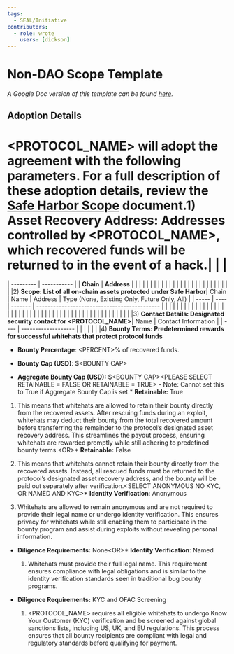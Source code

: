 ```yaml
---
tags:
  - SEAL/Initiative
contributors:
  - role: wrote
    users: [dickson]
---
```


# Non-DAO Scope Template

*A Google Doc version of this template can be found [here](https://docs.google.com/document/d/1kcgeq2GmmuSHyMzbl0mlgRhMHag-av4B4TdLZFqdoSE/edit?tab=t.0#heading=h.3zg7p0uu82jx).*

## **Adoption Details**

# \<PROTOCOL\_NAME> will adopt the agreement with the following parameters. For a full description of these adoption details, review the [Safe Harbor Scope](./scope-terms.md) document.1) **Asset Recovery Address: Addresses controlled by \<PROTOCOL\_NAME>, which recovered funds will be returned to in the event of a hack.**|           |             |
| --------- | ----------- |
| **Chain** | **Address** |
|           |             |
|           |             |
|           |             |
|           |             |
|           |             |
|           |             |
|           |             |
|           |             |
|           |             |2) **Scope: List of all on-chain assets protected under Safe Harbor**| Chain | Name | Address | Type (None, Existing Only, Future Only, All) |
| ----- | ---- | ------- | -------------------------------------------- |
|       |      |         |                                              |
|       |      |         |                                              |
|       |      |         |                                              |
|       |      |         |                                              |
|       |      |         |                                              |
|       |      |         |                                              |
|       |      |         |                                              |
|       |      |         |                                              |
|       |      |         |                                              |
|       |      |         |                                              |3) **Contact Details: Designated security contact for \<PROTOCOL\_NAME>**| Name | Contact Information |
| ---- | ------------------- |
|      |                     |
|      |                     |4) **Bounty Terms: Predetermined rewards for successful whitehats that protect protocol funds**

   - **Bounty Percentage**: \<PERCENT>% of recovered funds.

   - **Bounty Cap (USD)**: $\<BOUNTY CAP>

   - **Aggregate Bounty Cap (USD):** $\<BOUNTY CAP>\<PLEASE SELECT RETAINABLE = FALSE OR RETAINABLE = TRUE> - Note: Cannot set this to True if Aggregate Bounty Cap is set.* **Retainable:** True 

  1. This means that whitehats are allowed to retain their bounty directly from the recovered assets. After rescuing funds during an exploit, whitehats may deduct their bounty from the total recovered amount before transferring the remainder to the protocol’s designated asset recovery address. This streamlines the payout process, ensuring whitehats are rewarded promptly while still adhering to predefined bounty terms.\<OR>* **Retainable:** False

  1. This means that whitehats cannot retain their bounty directly from the recovered assets. Instead, all rescued funds must be returned to the protocol’s designated asset recovery address, and the bounty will be paid out separately after verification.\<SELECT ANONYMOUS NO KYC, OR NAMED AND KYC>* **Identity Verification**: Anonymous

  1. Whitehats are allowed to remain anonymous and are not required to provide their legal name or undergo identity verification. This ensures privacy for whitehats while still enabling them to participate in the bounty program and assist during exploits without revealing personal information.

* **Diligence Requirements:** None\<OR>* **Identity Verification**: Named

  1. Whitehats must provide their full legal name. This requirement ensures compliance with legal obligations and is similar to the identity verification standards seen in traditional bug bounty programs.

* **Diligence Requirements:** KYC and OFAC Screening

  1. \<PROTOCOL\_NAME> requires all eligible whitehats to undergo Know Your Customer (KYC) verification and be screened against global sanctions lists, including US, UK, and EU regulations. This process ensures that all bounty recipients are compliant with legal and regulatory standards before qualifying for payment.
